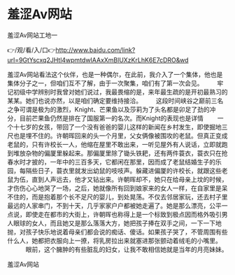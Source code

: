# 羞涩Av网站
羞涩Av网站工地一

👉/观/看/入/口👉http://www.baidu.com/link?url=9GtYscxq2JHtl4wpmtdwIAAxXmBlUXzKrLhK6E7cDRO&wd

羞涩Av网站看法这个伙伴，也是一种偶尔，在此前，我介入了一个集体，他也是集体分子之一，但咱们互不了解，由于一次聚集，咱们有了第一次会见。
　　牢记初级中学辨别时我曾对她们说过，我最畏缩的是，来年最生疏的是开初最熟习的某某。她们也说亦然，以是咱们确定要维持接洽。
　　这段时间峡谷之巅前三名之争可谓是极为的激烈，Knight、芒果鱼以及莎莉为了头名都是卯足了劲的冲分，目前芒果鱼仍然是排在了国服第一的名次。而Knight的表现也是详情
	　　一个十七岁的女孩，带回了一个没有爸爸的婴儿这样的新闻在乡村发生，即使掘地三尺也是埋不住的。许朝晖回来的头一个月里，父女俩像被围攻的老鼠。但真正变成老鼠的，只有许校长一人，他缩在屋里不敢出来，一听见屋外有人说话，立即就跑到堆放杂物的偏厦里躲起来。那偏厦里除了锄头铁耙，还有两件蓑衣，蓑衣只在抢春水时才披的，一年中的三百多天，它都闲在那里，因而成了老鼠结婚生子的乐园，每隔些日子，蓑衣里就发出幼鼠的吱吱声。躲藏进偏厦的许校长，就跟这些老鼠为伍，直到人声远去，他才又钻出来。许朝晖却不，她只在给母亲上坟的时候，才伤伤心心地哭了一场，之后，她就像所有回到娘家来的女人一样，在自家里是呆不住的，而是抱着那个长不足尺的婴儿，到处晃荡。不仅去邻居家玩，还去村子里最远的人家串门，不到十天，几乎家家户户都被她走遍了。她是那么漂亮，公平一点说，即使走在都市的大街上，许朝晖也称得上是一个标致到极点因而格外吸引男人眼球的女人，而且她又是那么落落大方，她把孩子捧在双手之间，一下一下地抛，对孩子快乐地说着母亲们都会说的痴话、傻话。如果孩子哭了，不管周围有些什么人，她都把衣服向上一撩，将乳房拉出来就塞进那张颤动着绒毛的小嘴里。
　　　眼前，这个臃肿的有些脏乱的妇女，让我不敢相信她就是当年的月亮妹妹。

羞涩Av网站
